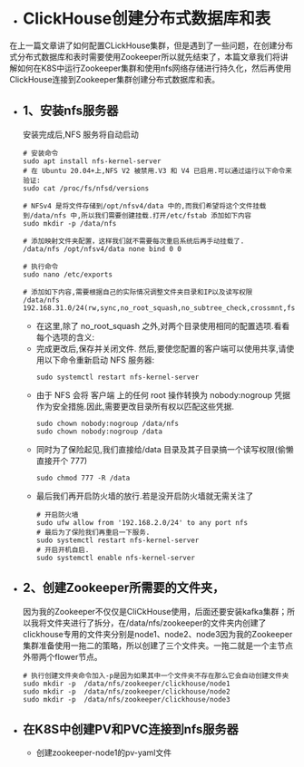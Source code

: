 + # ClickHouse创建分布式数据库和表
在上一篇文章讲了如何配置CLickHouse集群，但是遇到了一些问题，在创建分布式分布式数据库和表时需要使用Zookeeper所以就先结束了，本篇文章我们将讲解如何在K8S中运行Zookeeper集群和使用nfs网络存储进行持久化，然后再使用ClickHouse连接到Zookeeper集群创建分布式数据库和表。
  + ## 1、安装nfs服务器
    安装完成后,NFS 服务将自动启动
    
    ``` shell
    # 安装命令
    sudo apt install nfs-kernel-server
    # 在 Ubuntu 20.04+上,NFS V2 被禁用.V3 和 V4 已启用.可以通过运行以下命令来验证:
    sudo cat /proc/fs/nfsd/versions

    # NFSv4 是将文件存储到/opt/nfsv4/data 中的,而我们希望将这个文件挂载到/data/nfs 中,所以我们需要创建挂载.打开/etc/fstab 添加如下内容
    sudo mkdir -p /data/nfs

    # 添加映射文件夹配置，这样我们就不需要每次重启系统后再手动挂载了.
    /data/nfs /opt/nfsv4/data none bind 0 0

    # 执行命令
    sudo nano /etc/exports

    # 添加如下内容,需要根据自己的实际情况调整文件夹目录和IP以及读写权限
    /data/nfs 192.168.31.0/24(rw,sync,no_root_squash,no_subtree_check,crossmnt,fsid=0)
    ```

    + 在这里,除了 no_root_squash 之外,对两个目录使用相同的配置选项.看看每个选项的含义:
    + 完成更改后,保存并关闭文件. 然后,要使您配置的客户端可以使用共享,请使用以下命令重新启动 NFS 服务器:
      ``` shell
      sudo systemctl restart nfs-kernel-server
      ```
    + 由于 NFS 会将 客户端 上的任何 root 操作转换为 nobody:nogroup 凭据作为安全措施.因此,需要更改目录所有权以匹配这些凭据.
      ``` shell
      sudo chown nobody:nogroup /data/nfs
      sudo chown nobody:nogroup /data
      ```
    + 同时为了保险起见,我们直接给/data 目录及其子目录搞一个读写权限(偷懒直接开个 777)
      ```shell
      sudo chmod 777 -R /data
      ```
    + 最后我们再开启防火墙的放行.若是没开启防火墙就无需关注了
      ```shell
      # 开启防火墙
      sudo ufw allow from '192.168.2.0/24' to any port nfs
      # 最后为了保险我们再重启一下服务.
      sudo systemctl restart nfs-kernel-server
      # 开启开机自启.
      sudo systemctl enable nfs-kernel-server
      ```
  + ## 2、创建Zookeeper所需要的文件夹，
    因为我的Zookeeper不仅仅是CliCkHouse使用，后面还要安装kafka集群；所以我将文件夹进行了拆分，在/data/nfs/zookeeper的文件夹内创建了clickhouse专用的文件夹分别是node1、node2、node3因为我的Zookeeper集群准备使用一拖二的策略，所以创建了三个文件夹。一拖二就是一个主节点外带两个flower节点。
    ``` shell
    # 执行创建文件夹命令加入-p是因为如果其中一个文件夹不存在那么它会自动创建文件夹
    sudo mkdir -p  /data/nfs/zookeeper/clickhouse/node1
    sudo mkdir -p  /data/nfs/zookeeper/clickhouse/node2
    sudo mkdir -p  /data/nfs/zookeeper/clickhouse/node3
    ```
  + ## 在K8S中创建PV和PVC连接到nfs服务器
    + 创建zookeeper-node1的pv-yaml文件
    ``` yaml

    ```
